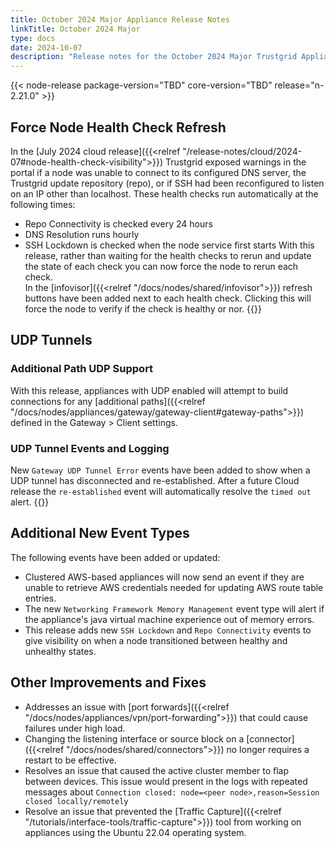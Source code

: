 ```yaml
---
title: October 2024 Major Appliance Release Notes
linkTitle: October 2024 Major
type: docs
date: 2024-10-07
description: "Release notes for the October 2024 Major Trustgrid Appliance release"
---
```

{{< node-release package-version="TBD" core-version="TBD" release="n-2.21.0" >}}


## Force Node Health Check Refresh
In the [July 2024 cloud release]({{<relref "/release-notes/cloud/2024-07#node-health-check-visibility">}}) Trustgrid exposed warnings in the portal if a node was unable to connect to its configured DNS server, the Trustgrid update repository (repo), or if SSH had been reconfigured to listen on an IP other than localhost.  These health checks run automatically at the following times:
- Repo Connectivity is checked every 24 hours
- DNS Resolution runs hourly 
- SSH Lockdown is checked when the node service first starts
With this release, rather than waiting for the health checks to rerun and update the state of each check you can now force the node to rerun each check.  
In the [infovisor]({{<relref "/docs/nodes/shared/infovisor">}}) refresh buttons have been added next to each health check.  Clicking this will force the node to verify if the check is healthy or nor.
{{<tgimg src="health-check-refresh.png" width="75%" caption="Infovisor with health check refresh buttons">}}

## UDP Tunnels
### Additional Path UDP Support
With this release, appliances with UDP enabled will attempt to build connections for any [additional paths]({{<relref "/docs/nodes/appliances/gateway/gateway-client#gateway-paths">}}) defined in the Gateway > Client settings. 

### UDP Tunnel Events and Logging
New `Gateway UDP Tunnel Error` events have been added to show when a UDP tunnel has disconnected and re-established.  After a future Cloud release the `re-established` event will automatically resolve the `timed out` alert. 
{{<tgimg src="udp-tunnel-events.png" width="75%" caption="Example UDP event messages">}}

## Additional New Event Types
The following events have been added or updated:
- Clustered AWS-based appliances will now send an event if they are unable to retrieve AWS credentials needed for updating AWS route table entries.
- The new `Networking Framework Memory Management` event type will alert if the appliance's java virtual machine experience out of memory errors. 
- This release adds new `SSH Lockdown` and `Repo Connectivity` events to give visibility on when a node transitioned between healthy and unhealthy states. 

## Other Improvements and Fixes
- Addresses an issue with [port forwards]({{<relref "/docs/nodes/appliances/vpn/port-forwarding">}}) that could cause failures under high load.
- Changing the listening interface or source block on a [connector]({{<relref "/docs/nodes/shared/connectors">}}) no longer requires a restart to be effective.
- Resolves an issue that caused the active cluster member to flap between devices. This issue would present in the logs with repeated messages about `Connection closed: node=<peer node>,reason=Session closed locally/remotely`
- Resolve an issue that prevented the [Traffic Capture]({{<relref "/tutorials/interface-tools/traffic-capture">}}) tool from working on appliances using the Ubuntu 22.04 operating system.